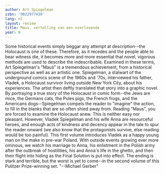 ```yaml
---
author: Art Spiegelman
isbn: '9022977439'
lang: nl
layout: review
title: Maus, vertelling van een overlevende
year: 0
---
```

Some historical events simply beggar any attempt at description--the Holocaust is one of these. Therefore, as it recedes and the people able to bear witness die, it becomes more and more essential that novel, vigorous methods are used to describe the indescribable. Examined in these terms, Art Spiegelman's "Maus" is a tremendous achievement, from a historical perspective as well as an artistic one. 
  Spiegelman, a stalwart of the underground comics scene of the 1960s and '70s, interviewed his father, Vladek, a Holocaust survivor living outside New York City, about his experiences. The artist then deftly translated that story into a graphic novel. By portraying a true story of the Holocaust in comic form--the Jews are mice, the Germans cats, the Poles pigs, the French frogs, and the Americans dogs--Spiegelman compels the reader to "imagine" the action, to fill in the blanks that are so often shied away from. Reading "Maus", you are forced to examine the Holocaust anew.
  This is neither easy nor pleasant. However, Vladek Spiegelman and his wife Anna are resourceful heroes, and enough acts of kindness and decency appear in the tale to spur the reader onward (we also know that the protagonists survive, else reading would be too painful). This first volume introduces Vladek as a happy young man on the make in pre-war Poland. With outside events growing ever more ominous, we watch his marriage to Anna, his enlistment in the Polish army after the outbreak of hostilities, his and Anna's life in the ghetto, and then their flight into hiding as the Final Solution is put into effect. The ending is stark and terrible, but the worst is yet to come--in the second volume of this Pulitzer Prize-winning set. "--Michael Gerber"
